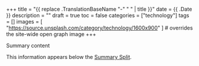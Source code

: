 +++
title = "{{ replace .TranslationBaseName "-" " " | title }}"
date = {{ .Date }}
description = ""
draft = true
toc = false
categories = ["technology"]
tags = []
images = [
  "https://source.unsplash.com/category/technology/1600x900"
] # overrides the site-wide open graph image
+++

Summary content

<!--more-->
This information appears below the [Summary Split](https://gohugo.io/content-management/summaries/).
